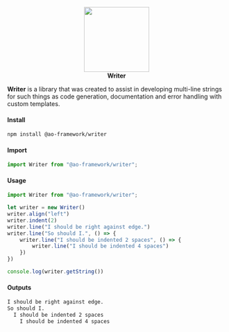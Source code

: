 <p align="center">
<img width="150" src="https://ao-framework.github.io/website/ao.logo.svg"><br>
<b>Writer</b>
</p>

**Writer** is a library that was created to assist in developing multi-line strings for such things as code generation, documentation and error handling with custom templates.

#### Install
```bash
npm install @ao-framework/writer
```

#### Import
```ts
import Writer from "@ao-framework/writer";
```
#### Usage
```ts
import Writer from "@ao-framework/writer";

let writer = new Writer()
writer.align("left")
writer.indent(2)
writer.line("I should be right against edge.")
writer.line("So should I.", () => {
    writer.line("I should be indented 2 spaces", () => {
        writer.line("I should be indented 4 spaces")
    })
})

console.log(writer.getString())
```

#### Outputs
```txt
I should be right against edge.
So should I.
  I should be indented 2 spaces
    I should be indented 4 spaces
```
